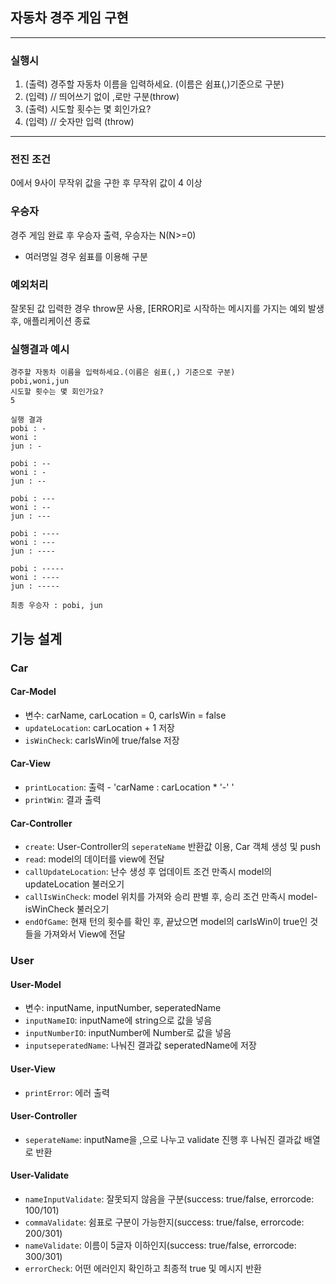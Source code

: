 ## 자동차 경주 게임 구현

---
### 실행시

1. (출력) 경주할 자동차 이름을 입력하세요. (이름은 쉼표(,)기준으로 구분)
2. (입력) // 띄어쓰기 없이 ,로만 구분(throw)
3. (출력) 시도할 횟수는 몇 회인가요?
4. (입력) // 숫자만 입력 (throw)

---

### 전진 조건
0에서 9사이 무작위 값을 구한 후 무작위 값이 4 이상

### 우승자
경주 게임 완료 후 우승자 출력, 우승자는 N(N>=0)
* 여러명일 경우 쉼표를 이용해 구분

### 예외처리
잘못된 값 입력한 경우 throw문 사용, [ERROR]로 시작하는 메시지를 가지는 예외 발생 후, 애플리케이션 종료

### 실행결과 예시

```textplain
경주할 자동차 이름을 입력하세요.(이름은 쉼표(,) 기준으로 구분)
pobi,woni,jun
시도할 횟수는 몇 회인가요?
5

실행 결과
pobi : -
woni :
jun : -

pobi : --
woni : -
jun : --

pobi : ---
woni : --
jun : ---

pobi : ----
woni : ---
jun : ----

pobi : -----
woni : ----
jun : -----

최종 우승자 : pobi, jun
```

## 기능 설계

### Car

#### Car-Model
* 변수: carName, carLocation = 0, carIsWin = false
* `updateLocation`: carLocation + 1 저장
* `isWinCheck`: carIsWin에 true/false 저장

#### Car-View
* `printLocation`: 출력 - 'carName : carLocation * '-' '
* `printWin`: 결과 출력

#### Car-Controller
* `create`: User-Controller의 `seperateName` 반환값 이용, Car 객체 생성 및 push
* `read`: model의 데이터를 view에 전달
* `callUpdateLocation`: 난수 생성 후 업데이트 조건 만족시 model의 updateLocation 불러오기
* `callIsWinCheck`: model 위치를 가져와 승리 판별 후, 승리 조건 만족시 model-isWinCheck 불러오기
* `endOfGame`: 현재 턴의 횟수를 확인 후, 끝났으면 model의 carIsWin이 true인 것들을 가져와서 View에 전달

### User

#### User-Model
* 변수: inputName, inputNumber, seperatedName
* `inputNameIO`: inputName에 string으로 값을 넣음
* `inputNumberIO`: inputNumber에 Number로 값을 넣음
* `inputseperatedName`: 나눠진 결과값 seperatedName에 저장

#### User-View
* `printError`: 에러 출력

#### User-Controller
* `seperateName`: inputName을 ,으로 나누고 validate 진행 후 나눠진 결과값 배열로 반환

#### User-Validate
* `nameInputValidate`: 잘못되지 않음을 구분(success: true/false, errorcode: 100/101)
* `commaValidate`: 쉼표로 구분이 가능한지(success: true/false, errorcode: 200/301)
* `nameValidate`: 이름이 5글자 이하인지(success: true/false, errorcode: 300/301)
* `errorCheck`: 어떤 에러인지 확인하고 최종적 true 및 메시지 반환